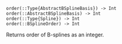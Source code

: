 ```
order(::Type{AbstractBSplineBasis}) -> Int
order(::AbstractBSplineBasis) -> Int
order(::Type{Spline}) -> Int
order(::BSplineOrder) -> Int
```

Returns order of B-splines as an integer.
